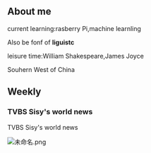 
## About me

current learning:rasberry Pi,machine learnling

Also be fonf of **liguistc** 

leisure time:William Shakespeare,James Joyce

Souhern West of China

## Weekly

### TVBS Sisy's world news 

TVBS Sisy's world news

![未命名.png](https://s3-us-west-2.amazonaws.com/secure.notion-static.com/2dd73561-1c38-4573-ba90-c54351085029/%E6%9C%AA%E5%91%BD%E5%90%8D.png)

